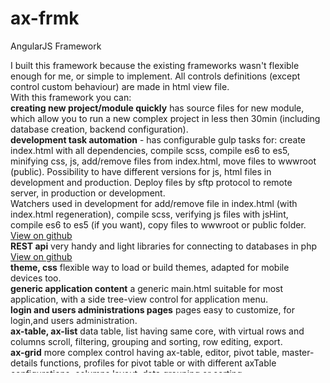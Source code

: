 # ax-frmk
AngularJS Framework
<div style="height:500px;overflow: auto;padding-right:5px;">
			I built this framework because the existing frameworks wasn't flexible enough for me, or simple to implement. All controls definitions (except control custom behaviour) are made in html view file.
			<br>With this framework you can:
			<br><strong>creating new project/module quickly</strong> has source files for new module, which allow you to run a new complex project in less then 30min (including database creation, backend configuration).
			<br><strong>development task automation</strong> - has configurable gulp tasks for: create index.html with all dependencies, compile scss, compile es6 to es5, minifying css, js, add/remove files from index.html, move files to wwwroot (public).
			Possibility to have different versions for js, html files in development and production. Deploy files by sftp protocol to remote server, in production or development.
			<br>Watchers used in development for add/remove file in index.html (with index.html regeneration), compile scss, verifying js files with jsHint, compile es6 to es5 (if you want), copy files to wwwroot or public folder. <a href="https://github.com/bogdanim36/gulp-web-tasks">View on github</a>
			<br><strong>REST api</strong> very handy and light libraries for connecting to databases in php <a href="https://github.com/bogdanim36/php-rest-api">View on github</a>
			<br><strong>theme, css</strong> flexible way to load or build themes, adapted for mobile devices too.
			<br><strong>generic application content</strong> a generic main.html suitable for most application, with a side tree-view control for application menu.
			<br><strong>login and users administrations pages</strong> pages easy to customize, for login,and users administration.
			<br><strong>ax-table, ax-list</strong> data table, list having same core, with virtual rows and columns scroll, filtering, grouping and sorting, row editing, export.
			<br><strong>ax-grid</strong> more complex control having ax-table, editor, pivot table, master-details functions, profiles for pivot table or with different axTable configurations, columns layout, data grouping or sorting.
			<br><strong>ax-dropdown-popup</strong> very handy dropdown popup which is smart enough to auto arrange for being visible in browser window, no matter the launcher element is positioned
			<br><strong>ax-dropdown-list, ax-dropdown-table</strong> a dropdown list or table.
			<br><strong>ax-text</strong> text control.
			<br><strong>ax-text-with-zoom</strong> text control with popup editor.
			<br><strong>ax-date, ax-datetime</strong> date and datetime control based on uib-date-picker.
			<br><strong>ax-checkbox</strong> checkbox control.
			<br><strong>ax-radio-options</strong> a radio buttons control.
			<br><strong>ax-file</strong> control to upload file based on ng-upload.
			<br><strong>ax-autocomplete</strong> autocomplete control, having not only a readonly popup for select item you need, but also a popup contain an ax-table for editing source table (if you want/need)
			<br><strong>ax-filter-pane</strong> side panel control with multi selecting lists for setting filters.
			<br><strong>ax-scroller</strong> directive for horizontal toolbars, for defining scrollable container for buttons.
			<br><strong>ax-tabs</strong> a control for defining tabs control.
			<br><strong>ax-tree-view</strong> a tree view control.
			<br><strong>ax-json-tree-view</strong> a tree view for json objects
			<br><strong>ax-dynamic-template,ax-dynamic-template-url</strong> directive to include a template in any view
			<br><strong>ax-url</strong> attribute for defining trusted url.
			<br><strong>auth-service</strong> factory for auth.
			<br><strong>ax-api</strong> factory for connecting to backend.
			<br><strong>ax-data-set</strong> factory to store temporary data.
			<br><strong>ax-data-store</strong> factory with few information and methods needed across the application.
			<ax-attr class="ng-isolate-scope"><br><strong>template-factory</strong> factory for download html files from server.
			<br>At this moment the framework can be used with latest browsers Chrome (recommended), Fire Fox, Opera, Edge.
		</div>
